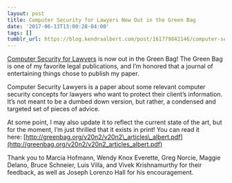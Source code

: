```yaml
---
layout: post
title: Computer Security for Lawyers Now Out in the Green Bag
date: '2017-06-13T13:00:28-04:00'
tags: []
tumblr_url: https://blog.kendraalbert.com/post/161779842146/computer-security-for-lawyers-now-out-in-the-green
---
```

[Computer Security for Lawyers](http://greenbag.org/v20n2/v20n2_articles_albert.pdf) is now out in the Green Bag! The Green Bag is one of my favorite legal publications, and I’m honored that a journal of entertaining things chose to publish my paper.&nbsp;

<!-- more -->

Computer Security Lawyers is a paper about some relevant computer security concepts for lawyers who want to protect their client’s information. It’s not meant to be a dumbed down version, but rather, a condensed and targeted set of pieces of advice.

At some point, I may also update it to reflect the current state of the art, but for the moment, I’m just thrilled that it exists in print! You can read it here:&nbsp;[http://greenbag.org/v20n2/v20n2\_articles\_albert.pdf](http://greenbag.org/v20n2/v20n2_articles_albert.pdf)

Thank you to Marcia Hofmann, Wendy Knox Everette, Greg Norcie, Maggie Delano, Bruce Schneier, Luis Villa, and Vivek Krishnamurthy for their feedback, as well as Joseph Lorenzo Hall for his encouragement.

